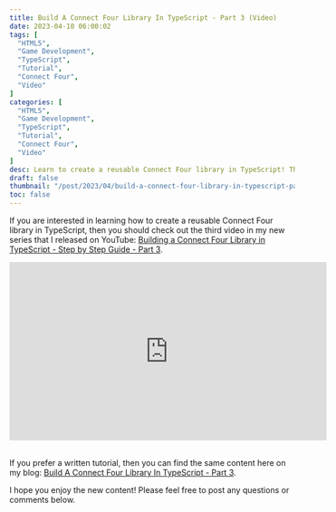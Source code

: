 ```yaml
---
title: Build A Connect Four Library In TypeScript - Part 3 (Video)
date: 2023-04-10 06:00:02
tags: [
  "HTML5",
  "Game Development",
  "TypeScript",
  "Tutorial",
  "Connect Four",
  "Video"
]
categories: [
  "HTML5",
  "Game Development",
  "TypeScript",
  "Tutorial",
  "Connect Four",
  "Video"
]
desc: Learn to create a reusable Connect Four library in TypeScript! This reusable library can be used to build any number of implementations of a Connect Four game - both for the web and CLI.
draft: false
thumbnail: "/post/2023/04/build-a-connect-four-library-in-typescript-part-3-video/images/build-a-connect-four-library-in-typescript-part-3-video-thumbnail.png"
toc: false
---
```


If you are interested in learning how to create a reusable Connect Four library in TypeScript, then you should check out the third video in my new series that I released on YouTube: <a href="https://youtu.be/pFpJywqZNEE" target="_blank">Building a Connect Four Library in TypeScript - Step by Step Guide - Part 3</a>.

<div style="text-align: center;">
<iframe width="560" height="315" src="https://www.youtube.com/embed/pFpJywqZNEE" title="YouTube video player" frameborder="0" allow="accelerometer; autoplay; clipboard-write; encrypted-media; gyroscope; picture-in-picture; web-share" allowfullscreen></iframe>
</div>
<br />

If you prefer a written tutorial, then you can find the same content here on my blog: [Build A Connect Four Library In TypeScript - Part 3](/post/2023/01/build-a-connect-four-library-in-typescript-part-3/).

I hope you enjoy the new content! Please feel free to post any questions or comments below.
